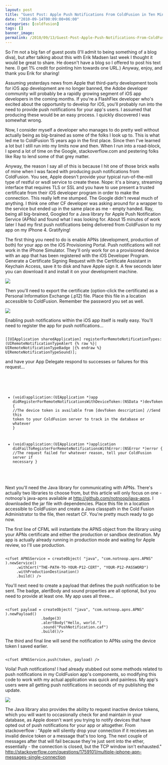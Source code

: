 ```yaml
---
layout: post
title: "Guest Post: Apple Push Notifications From ColdFusion in Ten Minutes or Less"
date: "2010-09-14T00:09:00+06:00"
categories: [coldfusion]
tags: []
banner_image: 
permalink: /2010/09/13/Guest-Post-Apple-Push-Notifications-From-ColdFusion-in-Ten-Minutes-or-Less
---
```


So I'm not a big fan of guest posts (I'll admit to being something of a blog diva), but after talking about this with Erik Madsen last week I thought it would be great to share. He doesn't have a blog so I offered to post his text here. (I get 1% credit for pointing him towards one URL.) Anyway, enjoy, and thank you Erik for sharing!

<p/>
<!--more-->
Assuming yesterdays news from Apple that third-party development tools for iOS app development are no longer banned, the Adobe developer community will probably be a rapidly growing segment of iOS app developers in the coming months.  If you're a FlashFlex developer who's excited about the opportunity to develop for iOS, you'll probably run into the need to provide push notifications for your app's users.  I assumed that producing these would be an easy process.  I quickly discovered I was somewhat wrong.

<p/>

Now, I consider myself a developer who manages to do pretty well without actually being as big-brained as some of the folks I look up to.  This is what led me to ColdFusion 15 years ago in the first place.  Since then I've learned a lot but I still run into my limits now and then.  When I run into a road-block, I spend a lot of time on the Google, stackoverflow.com and pestering folks like Ray to lend some of that grey matter.

<p/>

Anyway, the reason I say all of this is because I hit one of those brick walls of mine when I was faced with producing push notifications from ColdFusion.  You see, Apple doesn't provide your typical run-of-the-mill type of restful or wsdl service to create these.  Nope: it's a binary, streaming interface that requires TLS or SSL and you have to use present a trusted certificate from their iOS developer program in order to make the connection.  This really left me stumped.  The Google didn't reveal much of anything.  I think one other CF developer was asking around for a wrapper to the service but ended up in the same place as me - empty handed.  Ray, being all big-brained, Googled for a Java library for Apple Push Notification Service (APNs) and found what I was looking for.  About 15 minutes of work later I had my first push notifications being delivered from ColdFusion to my app on my iPhone 4.  Gratifying! 

<p/>

The first thing you need to do is enable APNs (development, production of both) for your app on the iOS Provisioning Portal.  Push notifications will not work in the iPhone Simulator.  They'll only work for on a provisioned device with an app that has been registered with the iOS Developer Program.  Generate a Certificate Signing Request with the Certificate Assistant in Keychain Access, save it to disk and have Apple sign it.  A few seconds later you can download it and install it on your development machine.

<p/>

<img src="https://static.raymondcamden.com/images/Screen shot 2010-09-10 at 3.55.23 PM.png" />

<p/>

Then you'll need to export the certificate (option-click the certificate) as a Personal Information Exchange (.p12) file.  Place this file in a location accessible to ColdFusion.  Remember the password you set as well.

<p/>

<img src="https://static.raymondcamden.com/images/cfjedi/s21.png" />
<p/>

Enabling push notifications within the iOS app itself is really easy.  You'll need to register the app for push notifications...

<p/>

<code>
[[UIApplication sharedApplication] registerForRemoteNotificationTypes:(UIRemoteNotificationTypeAlert {% raw %}| UIRemoteNotificationTypeBadge |{% endraw %} UIRemoteNotificationTypeSound)];
</code>

<p/>

and have your App Delegate respond to successes or failures for this request...

<p/>

<code>

- (void)application:(UIApplication *)app didRegisterForRemoteNotificationsWithDeviceToken:(NSData *)devToken { 
    //The device token is available from [devToken description]
    //Send this token to your ColdFusion server to track in the database or whatever
}

- (void)application:(UIApplication *)application didFailToRegisterForRemoteNotificationsWithError:(NSError *)error
{
    //The request failed for whatever reason, tell your ColdFusion server if necessary
}
</code>

<p/>

Next you'll need the Java library for communicating with APNs.   There's actually two libraries to choose from, but this article will only focus on one - notnoop's java-apns available at <a href="http://github.com/notnoop/java-apns">http://github.com/notnoop/java-apns</a>.  I downloaded the jar file with dependencies.  Place this file in a location accessible to ColdFusion and create a Java classpath in the Cold Fusion Administrator to the file, then restart CF.  You're pretty much ready to go now.

<p/>

The first line of CFML will instantiate the APNS object from the library using your APNs certificate and either the production or sandbox destination.  My app is actually already running in production mode and waiting for Apple review, so I'll use production.

<p/>

<code>
&lt;cfset APNSService = createObject( "java", "com.notnoop.apns.APNS" ).newService()
     .withCert("THE-PATH-TO-YOUR-P12-CERT", "YOUR-P12-PASSWORD")
     .withProductionDestination()
     .build() /&gt;
</code>

<p/>

You'll next need to create a payload that defines the push notification to be sent.  The badge, alertBody and sound properties are all optional, but you need to provide at least one.  My app uses all three...

<p/>

<code>
&lt;cfset payload = createObject( "java", "com.notnoop.apns.APNS" ).newPayload()
				.badge(3)
				.alertBody("Hello, world.")
				.sound("PushNotification.caf")
				.build()/&gt;
</code>

<p/>

The third and final line will send the notification to APNs using the device token I saved earlier.

<p/>

<code>
&lt;cfset APNSService.push(token, payload) /&gt;
</code>

<p/>

Voila!  Push notifications!  I had already stubbed out some methods related to push notifications in my ColdFusion app's components, so modifying this code to work with my actual application was quick and painless.  My app's users were all getting push notifications in seconds of my publishing the update.

<p/>

<img src="https://static.raymondcamden.com/images/cfjedi/Voila.PNG" />

<p/>

The Java library also provides the ability to request inactive device tokens, which you will want to occasionally check for and maintain in your database, as Apple doesn't want you trying to notify devices that have opted out of push notifications for your app or altogether.  From stackoverflow : "Apple will silently drop your connection if it receives an invalid device token or a message that's too long. The next couple of messages after that will fail because they're just sent into the ether, essentially - the connection is closed, but the TCP window isn't exhausted."  http://stackoverflow.com/questions/1759101/multiple-iphone-apn-messages-single-connection